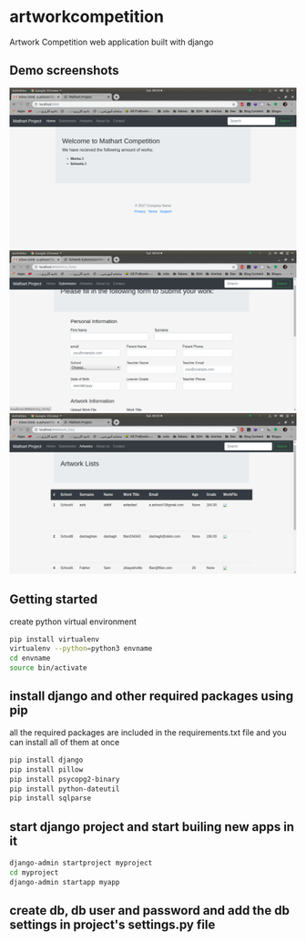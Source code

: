 # artworkcompetition
Artwork Competition web application built with django

## Demo screenshots
![alt text](https://raw.githubusercontent.com/amirashoori7/artworkcompetition/master/demo/demo1.png)
![alt text](https://raw.githubusercontent.com/amirashoori7/artworkcompetition/master/demo/demo2.png)
![alt text](https://raw.githubusercontent.com/amirashoori7/artworkcompetition/master/demo/demo3.png)

## Getting started
create python virtual environment

```bash
pip install virtualenv
virtualenv --python=python3 envname
cd envname
source bin/activate
```

## install django and other required packages using pip
all the required packages are included in the requirements.txt file and you can install all of them at once
```bash
pip install django
pip install pillow
pip install psycopg2-binary
pip install python-dateutil
pip install sqlparse
```

## start django project and start builing new apps in it

```bash
django-admin startproject myproject
cd myproject
django-admin startapp myapp
```
## create db, db user and password and add the db settings in project's settings.py file
